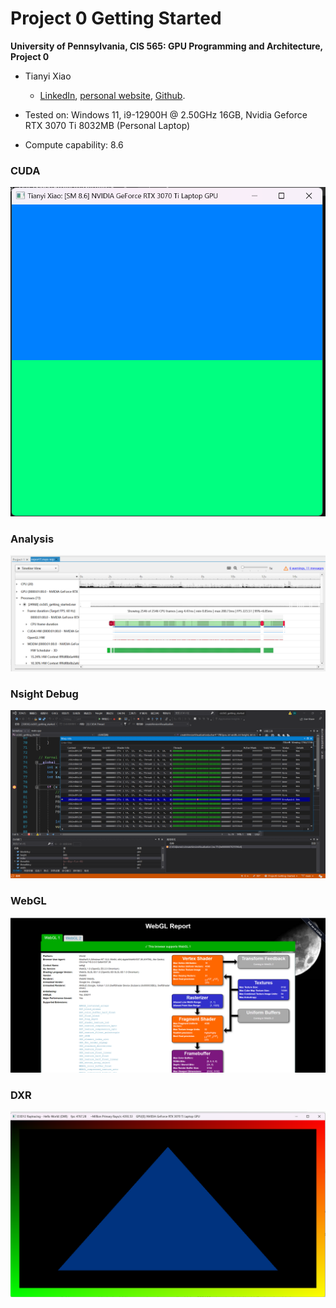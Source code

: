 Project 0 Getting Started
====================

**University of Pennsylvania, CIS 565: GPU Programming and Architecture, Project 0**

* Tianyi Xiao
  * [LinkedIn](https://www.linkedin.com/in/tianyi-xiao-20268524a/), [personal website](https://jackxty.github.io/), [Github](https://github.com/JackXTY).
* Tested on: Windows 11, i9-12900H @ 2.50GHz 16GB, Nvidia Geforce RTX 3070 Ti 8032MB (Personal Laptop)

* Compute capability: 8.6

### CUDA
![](images/Cuda.png)

### Analysis
![](images/Nsight.png)

### Nsight Debug
![](images/warp_info_auto.png)

### WebGL
![](images/webGL.png)

### DXR
![](images/DXR.png)
